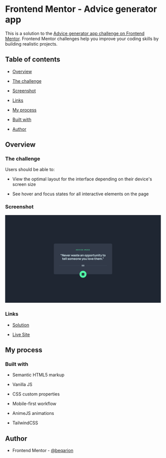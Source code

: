 # Frontend Mentor - Advice generator app

This is a solution to the [Advice generator app challenge on Frontend Mentor](https://www.frontendmentor.io/challenges/advice-generator-app-QdUG-13db). Frontend Mentor challenges help you improve your coding skills by building realistic projects.

## Table of contents

- [Overview](#overview)

- [The challenge](#the-challenge)

- [Screenshot](#screenshot)

- [Links](#links)

- [My process](#my-process)

- [Built with](#built-with)

- [Author](#author)

## Overview

### The challenge

Users should be able to:

- View the optimal layout for the interface depending on their device's screen size

- See hover and focus states for all interactive elements on the page

### Screenshot

![](./screenshot.png)

### Links

- [Solution](https://github.com/beqarion/fm-jr-advice-generator-app)

- [Live Site](https://advice-generator-app-beqarion.netlify.app/)

## My process

### Built with

- Semantic HTML5 markup

- Vanilla JS

- CSS custom properties

- Mobile-first workflow

- AnimeJS animations

- TailwindCSS

## Author

- Frontend Mentor - [@beqarion](https://www.frontendmentor.io/profile/beqarion)
